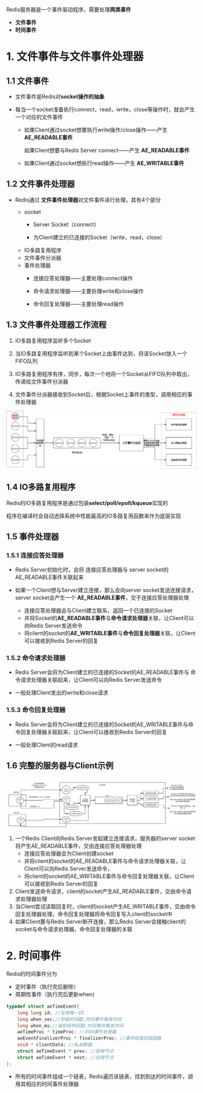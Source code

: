 Redis服务器是一个事件驱动程序，需要处理**两类事件**

* **文件事件**
* **时间事件**



# 1. 文件事件与文件事件处理器

## 1.1 文件事件

* 文件事件是Redis对**socket操作的抽象**

* 每当一个socket准备执行connect，read，write，close等操作时，就会产生一个对应的文件事件
  
  * 如果Client通过socket想要执行write操作/close操作——产生 **AE_READABLE事件**
    
    如果Client想要与Redis Server connect——产生 **AE_READABLE事件**
  
  * 如果Client通过socket想执行read操作——产生 **AE_WRITABLE事件**



## 1.2 文件事件处理器

* Redis通过 **文件事件处理器**对文件事件进行处理，其有4个部分
  
  * socket
    * Server Socket（connect）
    
    * 为Client建立的已连接的Socket（write，read，close）
  * IO多路复用程序
  * 文件事件分派器
  * 事件处理器
    * 连接应答处理器——主要处理connect操作
    
    * 命令请求处理器——主要处理write和close操作
    
    * 命令回复处理器——主要处理read操作



## 1.3 文件事件处理器工作流程

1. IO多路复用程序监听多个Socket

2. 当IO多路复用程序监听到某个Socket上由事件达到，将该Socket放入一个FIFO队列

3. IO多路复用程序有序，同步，每次一个地将一个Socket从FIFO队列中取出，传递给文件事件分派器

4. 文件事件分派器接收到Socket后，根据Socket上事件的类型，调用相应的事件处理器

![文件事件处理器.drawio](p/文件事件处理器.drawio.png)



## 1.4 IO多路复用程序

Redis的IO多路复用程序是通过包装**select/poll/epoll/kqueue**实现的

程序在编译时会自动选择系统中性能最高的IO多路复用函数来作为底层实现





## 1.5 事件处理器

### 1.5.1 连接应答处理器

* Redis Server初始化时，会将 连接应答处理器与 server socket的AE_READABLE事件关联起来

* 如果一个Client想与Server建立连接，那么会向server socket发送连接请求，server socket会产生一个 **AE_READABLE事件**，交于连接应答处理器处理
  
  - 连接应答处理器会与Client建立联系，返回一个已连接的Socket
  - 并将Socket的**AE_READABLE事件**与**命令请求处理器**关联，让Client可以向Redis Server发送命令
  - 将client的socket的**AE_WRITABLE事件**与**命令回复处理器**关联，让Client可以接收到Redis Server的回复

### 1.5.2 命令请求处理器

* Redis Server会将为Client建立的已连接的Socket的AE_READABLE事件与 命令请求处理器关联起来，让Client可以向Redis Server发送命令

* 一般处理Client发出的write和close请求

### 1.5.3 命令回复处理器

* Redis Server会将为Client建立的已连接的Socket的AE_WRITABLE事件与命令回复处理器关联起来，让Client可以接收到Redis Server的回复

* 一般处理Client的read请求



## 1.6 完整的服务器与Client示例

![Redis单线程模型](p/Redis单线程模型.png)

1. 一个Redis Client向Redis Server发起建立连接请求，服务器的server socket将产生AE_READABLE事件，交由连接应答处理器处理
   * 连接应答处理器会为Client创建socket
   * 并将client的socket的AE_READABLE事件与命令请求处理器关联，让Client可以向Redis Server发送命令，
   * 将client的socket的AE_WRITABLE事件与命令回复处理器关联，让Client可以接收到Redis Server的回复
2. Client发送命令请求，client的socket产生AE_READABLE事件，交由命令请求处理器处理
3. 当Client尝试读取回复时，client的socket产生AE_WRITABLE事件，交由命令回复处理器处理，命令回复处理器将命令回复写入client的socket中
4. 如果Client要与Redis Server断开连接，那么Redis Server会接触client的socket与命令请求处理器，命令回复处理器的关联

# 2. 时间事件

Redis的时间事件分为

* 定时事件（执行完后删除）
* 周期性事件（执行完后更新when）

```c
typedef struct aeTimeEvent{
    long long id; //全局唯一ID
    long when_sec;//秒级时间戳,时间事件触发时间
    long when_ms;//毫秒级时间戳,时间事件触发时间
    aeTimeProc * timeProc; //时间事件处理器
    aeEventFinalizerProc * finalizerProc; //事件结束回调函数
    void * clientData; //私有数据
    struct aeTimeEvent * prev; //前继节点
    struct aeTimeEvent * next; //后继节点
};
```

* 所有的时间事件组成一个链表，Redis遍历该链表，找到到达的时间事件，调用其相应的时间事件处理器
